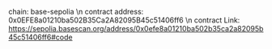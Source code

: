 chain: base-sepolia \n
contract address: 0x0EFE8a01210ba502B35Ca2A82095B45c51406ff6 \n
contract Link: https://sepolia.basescan.org/address/0x0efe8a01210ba502b35ca2a82095b45c51406ff6#code
